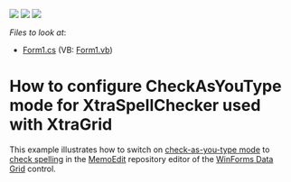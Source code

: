<!-- default badges list -->
![](https://img.shields.io/endpoint?url=https://codecentral.devexpress.com/api/v1/VersionRange/128612340/14.2.3%2B)
[![](https://img.shields.io/badge/Open_in_DevExpress_Support_Center-FF7200?style=flat-square&logo=DevExpress&logoColor=white)](https://supportcenter.devexpress.com/ticket/details/E2893)
[![](https://img.shields.io/badge/📖_How_to_use_DevExpress_Examples-e9f6fc?style=flat-square)](https://docs.devexpress.com/GeneralInformation/403183)
<!-- default badges end -->
<!-- default file list -->
*Files to look at*:

* [Form1.cs](./CS/CheckAsYouTypeInXtraGrid/Form1.cs) (VB: [Form1.vb](./VB/CheckAsYouTypeInXtraGrid/Form1.vb))
<!-- default file list end -->
# How to configure CheckAsYouType mode for XtraSpellChecker used with XtraGrid


<p>This example illustrates how to switch on <a href="http://help.devexpress.com/#WindowsForms/DevExpressXtraSpellCheckerSpellChecker_SpellCheckModetopic">check-as-you-type mode</a> to <a href="http://help.devexpress.com/#WindowsForms/DevExpressXtraSpellCheckerSpellChecker_Checktopic">check spelling</a> in the <a href="https://docs.devexpress.com/WindowsForms/DevExpress.XtraEditors.MemoEdit">MemoEdit</a> repository editor of the <a href="https://docs.devexpress.com/WindowsForms/113894/controls-and-libraries/data-grid/getting-started-with-data-grid-and-views">WinForms Data Grid</a> control.</p>

<br/>


